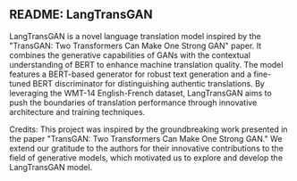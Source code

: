 ## README: LangTransGAN

LangTransGAN is a novel language translation model inspired by the "TransGAN: Two Transformers Can Make One Strong GAN" paper. It combines the generative capabilities of GANs with the contextual understanding of BERT to enhance machine translation quality. The model features a BERT-based generator for robust text generation and a fine-tuned BERT discriminator for distinguishing authentic translations. By leveraging the WMT-14 English-French dataset, LangTransGAN aims to push the boundaries of translation performance through innovative architecture and training techniques.

Credits:
This project was inspired by the groundbreaking work presented in the paper "TransGAN: Two Transformers Can Make One Strong GAN." We extend our gratitude to the authors for their innovative contributions to the field of generative models, which motivated us to explore and develop the LangTransGAN model.

